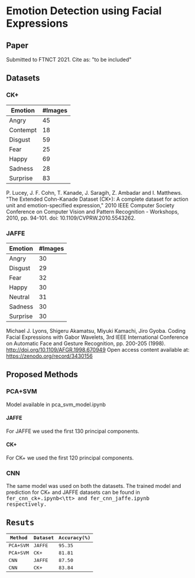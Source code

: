# Emotion Detection using Facial Expressions

## Paper
Submitted to FTNCT 2021.
Cite as:
"to be included"

## Datasets
### CK+

Emotion | #Images
--- | ---
Angry | 45
Contempt | 18
Disgust | 59
Fear | 25
Happy | 69
Sadness | 28
Surprise | 83

P. Lucey, J. F. Cohn, T. Kanade, J. Saragih, Z. Ambadar and I. Matthews.
"The Extended Cohn-Kanade Dataset (CK+): A complete dataset for action unit and emotion-specified expression," 2010 IEEE Computer Society Conference on Computer Vision and Pattern Recognition - Workshops, 2010, pp. 94-101.
doi: 10.1109/CVPRW.2010.5543262.

### JAFFE
Emotion | #Images
--- | ---
Angry | 30
Disgust | 29
Fear | 32
Happy | 30
Neutral | 31
Sadness | 30
Surprise | 30

Michael J. Lyons, Shigeru Akamatsu, Miyuki Kamachi, Jiro Gyoba.
Coding Facial Expressions with Gabor Wavelets, 3rd IEEE International Conference on Automatic Face and Gesture Recognition, pp. 200-205 (1998).
http://doi.org/10.1109/AFGR.1998.670949
Open access content available at: https://zenodo.org/record/3430156

## Proposed Methods
### PCA+SVM
Model available in pca_svm_model.ipynb
#### JAFFE
For JAFFE we used the first 130 principal components.
#### CK+
For CK+ we used the first 120 principal components.
### CNN
The same model was used on both the datasets. The trained model and prediction for CK+ and JAFFE datasets can be found in <tt>fer_cnn_ck+.ipynb<\tt> and fer_cnn_jaffe.ipynb respectively.
  
## Resuts
Method | Dataset | Accuracy(%)
--- | --- | ---
PCA+SVM | JAFFE | 95.35
PCA+SVM | CK+ | 81.81
CNN | JAFFE | 87.50
CNN | CK+ | 83.84
